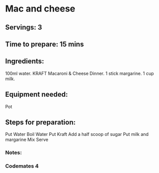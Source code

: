 # Mac and cheese 

## Servings: 3

## Time to prepare: 15 mins

## Ingredients:
100ml water.
KRAFT Macaroni & Cheese Dinner.
1 stick margarine.
1 cup milk.

## Equipment needed:
Pot

## Steps for preparation:

Put Water
Boil Water
Put Kraft
Add a half scoop of sugar
Put milk and margarine
Mix
Serve


### Notes:



### Codemates 4
